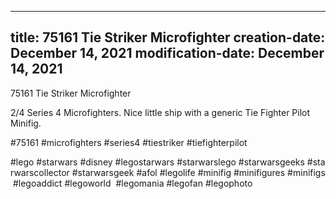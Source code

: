 ----
title: 75161 Tie Striker Microfighter
creation-date: December 14, 2021
modification-date: December 14, 2021
----

75161 Tie Striker Microfighter

2/4 Series 4 Microfighters. Nice little ship with a generic Tie Fighter Pilot Minifig.

#75161 #microfighters #series4 #tiestriker #tiefighterpilot

#lego #starwars #disney #legostarwars #starwarslego #starwarsgeeks #starwarscollector #starwarsgeek #afol #legolife #minifig #minifigures #minifigs #legoaddict #legoworld  #legomania #legofan #legophoto 

